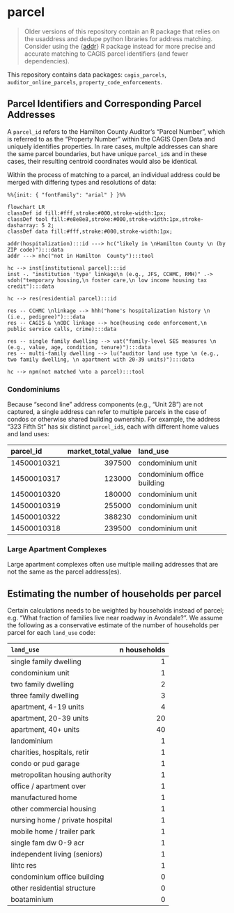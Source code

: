 # parcel

> Older versions of this repository contain an R package that relies on the usaddress and dedupe python libraries for address matching. Consider using the {[addr](https://github.com/cole-brokamp/addr)} R package instead for more precise and accurate matching to CAGIS parcel identifiers (and fewer dependencies).

This repository contains data packages: `cagis_parcels`, `auditor_online_parcels`, `property_code_enforcements`.

## Parcel Identifiers and Corresponding Parcel Addresses

A `parcel_id` refers to the Hamilton County Auditor’s “Parcel Number”, which is referred to as the “Property Number” within the CAGIS Open Data and uniquely identifies properties.
In rare cases, multple addresses can share the same parcel boundaries, but have unique `parcel_id`s and in these cases, their resulting centroid coordinates would also be identical.

Within the process of matching to a parcel, an individual address could be merged with differing types and resolutions of data:

``` mermaid
%%{init: { "fontFamily": "arial" } }%%

flowchart LR
classDef id fill:#fff,stroke:#000,stroke-width:1px;
classDef tool fill:#e8e8e8,stroke:#000,stroke-width:1px,stroke-dasharray: 5 2;
classDef data fill:#fff,stroke:#000,stroke-width:1px;

addr(hospitalization):::id ---> hc("likely in \nHamilton County \n (by ZIP code)"):::data
addr ---> nhc("not in Hamilton  County"):::tool

hc --> inst[institutional parcel]:::id
inst -. "institution 'type' linkage\n (e.g., JFS, CCHMC, RMH)" .-> sdoh("temporary housing,\n foster care,\n low income housing tax credit"):::data

hc --> res(residential parcel):::id

res -- CCHMC \nlinkage --> hhh("home's hospitalization history \n (i.e., pedigree)"):::data
res -- CAGIS & \nODC linkage --> hce(housing code enforcement,\n public service calls, crime):::data

res -- single family dwelling --> vat("family-level SES measures \n (e.g., value, age, condition, tenure)"):::data
res -- multi-family dwelling --> lu("auditor land use type \n (e.g., two family dwelling, \n apartment with 20-39 units)"):::data

hc --> npm(not matched \nto a parcel):::tool
```

### Condominiums

Because “second line” address components (e.g., “Unit 2B”) are not captured, a single address can refer to multiple parcels in the case of condos or otherwise shared building ownership.
For example, the address “323 Fifth St” has six distinct `parcel_id`s, each with different home values and land uses:

| parcel_id   | market_total_value | land_use                    |
|:------------|-------------------:|:----------------------------|
| 14500010321 |             397500 | condominium unit            |
| 14500010317 |             123000 | condominium office building |
| 14500010320 |             180000 | condominium unit            |
| 14500010319 |             255000 | condominium unit            |
| 14500010322 |             388230 | condominium unit            |
| 14500010318 |             239500 | condominium unit            |

### Large Apartment Complexes

Large apartment complexes often use multiple mailing addresses that are not the same as the parcel address(es). 

## Estimating the number of households per parcel

Certain calculations needs to be weighted by households instead of
parcel; e.g. “What fraction of families live near roadway in Avondale?”.
We assume the following as a conservative estimate of the number of
households per parcel for each `land_use` code:

| `land_use`                      | n households |
|:--------------------------------|-------------:|
| single family dwelling          |            1 |
| condominium unit                |            1 |
| two family dwelling             |            2 |
| three family dwelling           |            3 |
| apartment, 4-19 units           |            4 |
| apartment, 20-39 units          |           20 |
| apartment, 40+ units            |           40 |
| landominium                     |            1 |
| charities, hospitals, retir     |            1 |
| condo or pud garage             |            1 |
| metropolitan housing authority  |            1 |
| office / apartment over         |            1 |
| manufactured home               |            1 |
| other commercial housing        |            1 |
| nursing home / private hospital |            1 |
| mobile home / trailer park      |            1 |
| single fam dw 0-9 acr           |            1 |
| independent living (seniors)    |            1 |
| lihtc res                       |            1 |
| condominium office building     |            0 |
| other residential structure     |            0 |
| boataminium                     |            0 |


